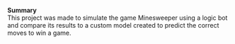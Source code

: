 **Summary**<br/>
This project was made to simulate the game Minesweeper using a logic bot and compare its results to a custom model created to predict the correct moves to win a game.
